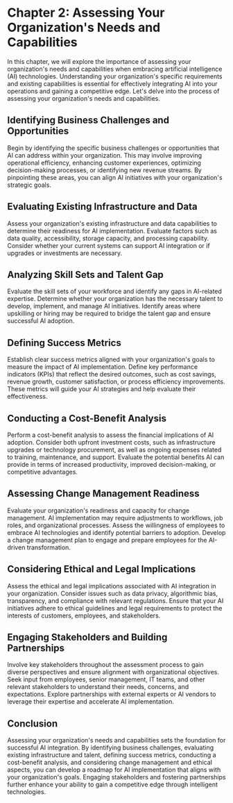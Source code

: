 Chapter 2: Assessing Your Organization's Needs and Capabilities
===============================================================

In this chapter, we will explore the importance of assessing your organization's needs and capabilities when embracing artificial intelligence (AI) technologies. Understanding your organization's specific requirements and existing capabilities is essential for effectively integrating AI into your operations and gaining a competitive edge. Let's delve into the process of assessing your organization's needs and capabilities.

Identifying Business Challenges and Opportunities
-------------------------------------------------

Begin by identifying the specific business challenges or opportunities that AI can address within your organization. This may involve improving operational efficiency, enhancing customer experiences, optimizing decision-making processes, or identifying new revenue streams. By pinpointing these areas, you can align AI initiatives with your organization's strategic goals.

Evaluating Existing Infrastructure and Data
-------------------------------------------

Assess your organization's existing infrastructure and data capabilities to determine their readiness for AI implementation. Evaluate factors such as data quality, accessibility, storage capacity, and processing capability. Consider whether your current systems can support AI integration or if upgrades or investments are necessary.

Analyzing Skill Sets and Talent Gap
-----------------------------------

Evaluate the skill sets of your workforce and identify any gaps in AI-related expertise. Determine whether your organization has the necessary talent to develop, implement, and manage AI initiatives. Identify areas where upskilling or hiring may be required to bridge the talent gap and ensure successful AI adoption.

Defining Success Metrics
------------------------

Establish clear success metrics aligned with your organization's goals to measure the impact of AI implementation. Define key performance indicators (KPIs) that reflect the desired outcomes, such as cost savings, revenue growth, customer satisfaction, or process efficiency improvements. These metrics will guide your AI strategies and help evaluate their effectiveness.

Conducting a Cost-Benefit Analysis
----------------------------------

Perform a cost-benefit analysis to assess the financial implications of AI adoption. Consider both upfront investment costs, such as infrastructure upgrades or technology procurement, as well as ongoing expenses related to training, maintenance, and support. Evaluate the potential benefits AI can provide in terms of increased productivity, improved decision-making, or competitive advantages.

Assessing Change Management Readiness
-------------------------------------

Evaluate your organization's readiness and capacity for change management. AI implementation may require adjustments to workflows, job roles, and organizational processes. Assess the willingness of employees to embrace AI technologies and identify potential barriers to adoption. Develop a change management plan to engage and prepare employees for the AI-driven transformation.

Considering Ethical and Legal Implications
------------------------------------------

Assess the ethical and legal implications associated with AI integration in your organization. Consider issues such as data privacy, algorithmic bias, transparency, and compliance with relevant regulations. Ensure that your AI initiatives adhere to ethical guidelines and legal requirements to protect the interests of customers, employees, and stakeholders.

Engaging Stakeholders and Building Partnerships
-----------------------------------------------

Involve key stakeholders throughout the assessment process to gain diverse perspectives and ensure alignment with organizational objectives. Seek input from employees, senior management, IT teams, and other relevant stakeholders to understand their needs, concerns, and expectations. Explore partnerships with external experts or AI vendors to leverage their expertise and accelerate AI implementation.

Conclusion
----------

Assessing your organization's needs and capabilities sets the foundation for successful AI integration. By identifying business challenges, evaluating existing infrastructure and talent, defining success metrics, conducting a cost-benefit analysis, and considering change management and ethical aspects, you can develop a roadmap for AI implementation that aligns with your organization's goals. Engaging stakeholders and fostering partnerships further enhance your ability to gain a competitive edge through intelligent technologies.
